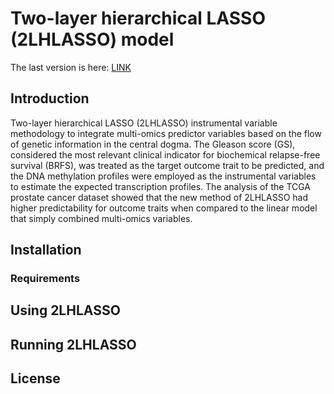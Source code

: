 # Two-layer hierarchical LASSO (2LHLASSO) model 

The last version is here: [LINK](https://github.com/YULEITSINGTAO/TLHLASSO)

## Introduction 
Two-layer hierarchical LASSO (2LHLASSO) instrumental variable methodology to integrate multi-omics predictor variables based on the flow of genetic information in the central dogma. The Gleason score (GS), considered the most relevant clinical indicator for biochemical relapse-free survival (BRFS), was treated as the target outcome trait to be predicted, and the DNA methylation profiles were employed as the instrumental variables to estimate the expected transcription profiles. The analysis of the TCGA prostate cancer dataset showed that the new method of 2LHLASSO had higher predictability for outcome traits when compared to the linear model that simply combined multi-omics variables. 

## Installation 
### Requirements 

## Using 2LHLASSO

## Running 2LHLASSO


## License
